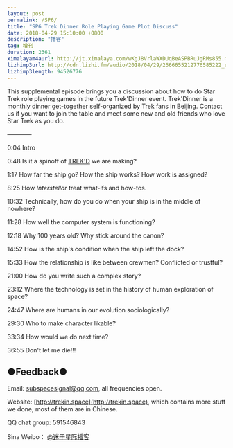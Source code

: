 ```yaml
---
layout: post
permalink: /SP6/
title: "SP6 Trek Dinner Role Playing Game Plot Discuss"
date: 2018-04-29 15:10:00 +0800
description: "播客"
tag: 增刊
duration: 2361
ximalayam4aurl: http://jt.ximalaya.com/wKgJ8VrlaWXDUqBeASPBRuJgRMs855.m4a?channel=rss&album_id=3135361&track_id=85543752&uid=6418191&jt=http://audio.xmcdn.com/group41/M00/2B/17/wKgJ8VrlaWXDUqBeASPBRuJgRMs855.m4a
lizhimp3url: http://cdn.lizhi.fm/audio/2018/04/29/2666655212776585222_ud.mp3
lizhimp3length: 94526776
---   
```


This supplemental episode brings you a discussion about how to do Star Trek role playing games in the future Trek&#39;Dinner event. Trek&#39;Dinner is a monthly dinner get-together self-organized by Trek fans in Beijing. Contact us if you want to join the table and meet some new and old friends who love Star Trek as you do.

 ————

0:04 Intro

0:48 Is it a spinoff of [TREK&#39;D](http://trekin.space/call_for_videos/) we are making?

1:17 How far the ship go? How the ship works? How work is assigned?

8:25 How _Interstellar_ treat what-ifs and how-tos.

10:32 Technically, how do you do when your ship is in the middle of nowhere?

11:28 How well the computer system is functioning?

12:18 Why 100 years old? Why stick around the canon?

14:52 How is the ship&#39;s condition when the ship left the dock?

15:33 How the relationship is like between crewmen? Conflicted or trustful?

21:00 How do you write such a complex story?

23:12 Where the technology is set in the history of human exploration of space?

24:47 Where are humans in our evolution sociologically?

29:30 Who to make character likable?

33:34 How would we do next time?

36:55 Don&#39;t let me die!!!

## ●Feedback●

Email: [subspacesignal@qq.com](mailto:subspacesignal@qq.com), all frequencies open.

Website: [http://trekin.space](http://trekin.space), which contains more stuff we done, most of them are in Chinese.

QQ chat group: 591546843

Sina Weibo： [@迷于星际播客](http://weibo.com/lostinst)
